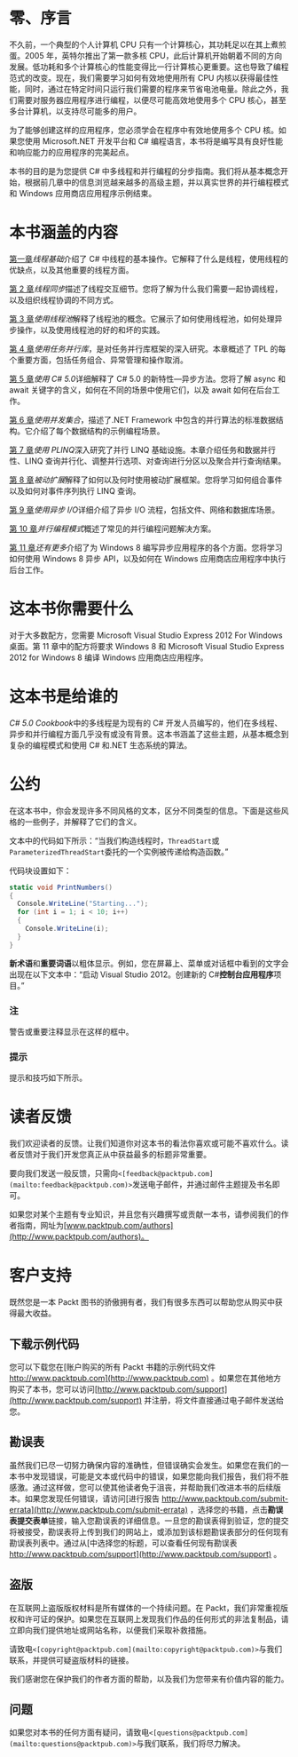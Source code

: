 # 零、序言

不久前，一个典型的个人计算机 CPU 只有一个计算核心，其功耗足以在其上煮煎蛋。2005 年，英特尔推出了第一款多核 CPU，此后计算机开始朝着不同的方向发展。低功耗和多个计算核心的性能变得比一行计算核心更重要。这也导致了编程范式的改变。现在，我们需要学习如何有效地使用所有 CPU 内核以获得最佳性能，同时，通过在特定时间只运行我们需要的程序来节省电池电量。除此之外，我们需要对服务器应用程序进行编程，以便尽可能高效地使用多个 CPU 核心，甚至多台计算机，以支持尽可能多的用户。

为了能够创建这样的应用程序，您必须学会在程序中有效地使用多个 CPU 核。如果您使用 Microsoft.NET 开发平台和 C# 编程语言，本书将是编写具有良好性能和响应能力的应用程序的完美起点。

本书的目的是为您提供 C# 中多线程和并行编程的分步指南。我们将从基本概念开始，根据前几章中的信息浏览越来越多的高级主题，并以真实世界的并行编程模式和 Windows 应用商店应用程序示例结束。

# **本书涵盖的内容**

[第一章](01.html "Chapter 1. Threading Basics")*线程基础*介绍了 C# 中线程的基本操作。它解释了什么是线程，使用线程的优缺点，以及其他重要的线程方面。

[第 2 章](02.html "Chapter 2. Thread Synchronization")*线程同步*描述了线程交互细节。您将了解为什么我们需要一起协调线程，以及组织线程协调的不同方式。

[第 3 章](03.html "Chapter 3. Using a Thread Pool")*使用线程池*解释了线程池的概念。它展示了如何使用线程池，如何处理异步操作，以及使用线程池的好的和坏的实践。

[第 4 章](04.html "Chapter 4. Using Task Parallel Library")*使用任务并行库*，是对任务并行库框架的深入研究。本章概述了 TPL 的每个重要方面，包括任务组合、异常管理和操作取消。

[第 5 章](05.html "Chapter 5. Using C# 5.0")*使用 C# 5.0*详细解释了 C# 5.0 的新特性—异步方法。您将了解 async 和 await 关键字的含义，如何在不同的场景中使用它们，以及 await 如何在后台工作。

[第 6 章](06.html "Chapter 6. Using Concurrent Collections")*使用并发集合*，描述了.NET Framework 中包含的并行算法的标准数据结构。它介绍了每个数据结构的示例编程场景。

[第 7 章](07.html "Chapter 7. Using PLINQ")*使用 PLINQ*深入研究了并行 LINQ 基础设施。本章介绍任务和数据并行性、LINQ 查询并行化、调整并行选项、对查询进行分区以及聚合并行查询结果。

[第 8 章](08.html "Chapter 8. Reactive Extensions")*被动扩展*解释了如何以及何时使用被动扩展框架。您将学习如何组合事件以及如何对事件序列执行 LINQ 查询。

[第 9 章](09.html "Chapter 9. Using Asynchronous I/O")*使用异步 I/O*详细介绍了异步 I/O 流程，包括文件、网络和数据库场景。

[第 10 章](10.html "Chapter 10. Parallel Programming Patterns")*并行编程模式*概述了常见的并行编程问题解决方案。

[第 11 章](11.html "Chapter 11. There's More")*还有更多*介绍了为 Windows 8 编写异步应用程序的各个方面。您将学习如何使用 Windows 8 异步 API，以及如何在 Windows 应用商店应用程序中执行后台工作。

# 这本书你需要什么

对于大多数配方，您需要 Microsoft Visual Studio Express 2012 For Windows 桌面。第 11 章中的配方将要求 Windows 8 和 Microsoft Visual Studio Express 2012 for Windows 8 编译 Windows 应用商店应用程序。

# 这本书是给谁的

*C# 5.0 Cookbook*中的多线程是为现有的 C# 开发人员编写的，他们在多线程、异步和并行编程方面几乎没有或没有背景。这本书涵盖了这些主题，从基本概念到复杂的编程模式和使用 C# 和.NET 生态系统的算法。

# 公约

在这本书中，你会发现许多不同风格的文本，区分不同类型的信息。下面是这些风格的一些例子，并解释了它们的含义。

文本中的代码如下所示：“当我们构造线程时，`ThreadStart`或`ParameterizedThreadStart`委托的一个实例被传递给构造函数。”

代码块设置如下：

```cs
static void PrintNumbers()
{
  Console.WriteLine("Starting...");
  for (int i = 1; i < 10; i++)
  {
    Console.WriteLine(i);
  }
}
```

**新术语**和**重要词语**以粗体显示。例如，您在屏幕上、菜单或对话框中看到的文字会出现在以下文本中：“启动 Visual Studio 2012。创建新的 C#**控制台应用程序**项目。”

### 注

警告或重要注释显示在这样的框中。

### 提示

提示和技巧如下所示。

# 读者反馈

我们欢迎读者的反馈。让我们知道你对这本书的看法你喜欢或可能不喜欢什么。读者反馈对于我们开发您真正从中获益最多的标题非常重要。

要向我们发送一般反馈，只需向`<[feedback@packtpub.com](mailto:feedback@packtpub.com)>`发送电子邮件，并通过邮件主题提及书名即可。

如果您对某个主题有专业知识，并且您有兴趣撰写或贡献一本书，请参阅我们的作者指南，网址为[www.packtpub.com/authors](http://www.packtpub.com/authors)。

# 客户支持

既然您是一本 Packt 图书的骄傲拥有者，我们有很多东西可以帮助您从购买中获得最大收益。

## 下载示例代码

您可以下载您在[账户购买的所有 Packt 书籍的示例代码文件 http://www.packtpub.com](http://www.packtpub.com) 。如果您在其他地方购买了本书，您可以访问[http://www.packtpub.com/support](http://www.packtpub.com/support) 并注册，将文件直接通过电子邮件发送给您。

## 勘误表

虽然我们已尽一切努力确保内容的准确性，但错误确实会发生。如果您在我们的一本书中发现错误，可能是文本或代码中的错误，如果您能向我们报告，我们将不胜感激。通过这样做，您可以使其他读者免于沮丧，并帮助我们改进本书的后续版本。如果您发现任何错误，请访问[进行报告 http://www.packtpub.com/submit-errata](http://www.packtpub.com/submit-errata) ，选择您的书籍，点击**勘误表****提交****表单**链接，输入您勘误表的详细信息。一旦您的勘误表得到验证，您的提交将被接受，勘误表将上传到我们的网站上，或添加到该标题勘误表部分的任何现有勘误表列表中。通过从[中选择您的标题，可以查看任何现有勘误表 http://www.packtpub.com/support](http://www.packtpub.com/support) 。

## 盗版

在互联网上盗版版权材料是所有媒体的一个持续问题。在 Packt，我们非常重视版权和许可证的保护。如果您在互联网上发现我们作品的任何形式的非法复制品，请立即向我们提供地址或网站名称，以便我们采取补救措施。

请致电`<[copyright@packtpub.com](mailto:copyright@packtpub.com)>`与我们联系，并提供可疑盗版材料的链接。

我们感谢您在保护我们的作者方面的帮助，以及我们为您带来有价值内容的能力。

## 问题

如果您对本书的任何方面有疑问，请致电`<[questions@packtpub.com](mailto:questions@packtpub.com)>`与我们联系，我们将尽力解决。